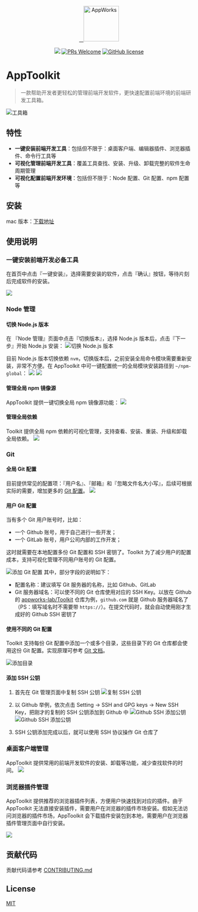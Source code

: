<p align="center">
  <a href="https://appworks.site">
    <img alt="AppWorks" src="https://img.alicdn.com/imgextra/i4/O1CN01jLRijt1SPxrlCRSEJ_!!6000000002240-2-tps-258-258.png" width="96">
  </a>
</p>

<p align="center">
  <a href="https://github.com/appworks-lab/toolkit/actions"><img src="https://github.com/appworks-lab/toolkit/workflows/ci/badge.svg" /></a>
  <a href="https://github.com/appworks-lab/toolkit/pulls"><img src="https://img.shields.io/badge/PRs-welcome-brightgreen.svg" alt="PRs Welcome" /></a>
  <a href="/LICENSE"><img src="https://img.shields.io/badge/license-MIT-blue.svg" alt="GitHub license" /></a>
</p>

# AppToolkit

> 一款帮助开发者更轻松的管理前端开发软件，更快速配置前端环境的前端研发工具箱。

![工具箱](https://img.alicdn.com/imgextra/i2/O1CN01Umxovx1IZRvymJDxS_!!6000000000907-2-tps-1720-1200.png_790x10000.jpg)

## 特性

- **一键安装前端开发工具**：包括但不限于：桌面客户端、编辑器插件、浏览器插件、命令行工具等
- **可视化管理前端开发工具**：覆盖工具查找、安装、升级、卸载完整的软件生命周期管理
- **可视化配置前端开发环境**：包括但不限于：Node 配置、Git 配置、npm 配置等

## 安装

mac 版本：[下载地址](https://iceworks.oss-cn-hangzhou.aliyuncs.com/toolkit/mac/AppToolkit.dmg)

## 使用说明
### 一键安装前端开发必备工具

在首页中点击『一键安装』，选择需要安装的软件，点击『确认』按钮，等待片刻后完成软件的安装。

![](https://img.alicdn.com/imgextra/i4/O1CN014CbjH31Pgxjs8gdf2_!!6000000001871-2-tps-1720-1200.png_790x10000.jpg)

### Node 管理

#### 切换 Node.js 版本
在 『Node 管理』页面中点击『切换版本』，选择 Node.js 版本后，点击『下一步』开始 Node.js 安装：
![切换 Node.js 版本](https://img.alicdn.com/imgextra/i4/O1CN01djv0X01uptYWsLPiI_!!6000000006087-2-tps-1720-1200.png_790x10000.jpg)

目前 Node.js 版本切换依赖 `nvm`，切换版本后，之前安装全局命令模块需要重新安装，非常不方便。在 AppToolkit 中可一键配置统一的全局模块安装路径到 `~/npm-global`：
![](https://img.alicdn.com/imgextra/i1/O1CN01SbwNVu1Xl6FGL4IAz_!!6000000002963-2-tps-2000-1262.png_790x10000.jpg)
![](https://img.alicdn.com/imgextra/i1/O1CN012NP1sk1flZZtnKpMJ_!!6000000004047-2-tps-2000-1262.png_790x10000.jpg)
#### 管理全局 npm 镜像源
AppToolkit 提供一键切换全局 npm 镜像源功能：
![](https://img.alicdn.com/imgextra/i3/O1CN01vnEXYh1gEQX8dTLCk_!!6000000004110-2-tps-2196-766.png_790x10000.jpg)

#### 管理全局依赖
Toolkit 提供全局 npm 依赖的可视化管理，支持查看、安装、重装、升级和卸载全局依赖。
![](https://img.alicdn.com/imgextra/i3/O1CN01gaFkf91FnF0sAMW72_!!6000000000531-2-tps-1720-1200.png_790x10000.jpg)
### Git

#### 全局 Git 配置
目前提供常见的配置项：『用户名』、『邮箱』和『忽略文件名大小写』，后续可根据实际的需要，增加更多的 [Git 配置](https://git-scm.com/docs/git-config#_values)。
![](https://img.alicdn.com/imgextra/i2/O1CN0185zyxj1H93UlCxhfC_!!6000000000714-2-tps-1716-640.png_790x10000.jpg)

#### 用户 Git 配置

当有多个 Git 用户账号时，比如：

- 一个 Github 账号，用于自己进行一些开发；
- 一个 GitLab 账号，用户公司内部的工作开发；

这时就需要在本地配置多份 Git 配置和 SSH 密钥了。Toolkit 为了减少用户的配置成本，支持可视化管理不同用户账号的 Git 配置。

![添加 Git 配置](https://img.alicdn.com/imgextra/i3/O1CN01KWwkIp27lr4GBdk02_!!6000000007838-2-tps-1720-1200.png_790x10000.jpg)
其中，部分字段的说明如下：

- 配置名称：建议填写 Git 服务器的名称，比如 Github、GitLab
- Git 服务器域名：可以使不同的 Git 仓库使用对应的 SSH Key。以放在 Github 的 [appworks-lab/Toolkit](https://github.com/appworks-lab/toolkit) 仓库为例，`github.com` 就是 Github 服务器域名了（PS：填写域名时不需要带 `https://`）。在提交代码时，就会自动使用刚才生成好的 Github SSH 密钥了

#### 使用不同的 Git 配置

Toolkit 支持每份 Git 配置中添加一个或多个目录，这些目录下的 Git 仓库都会使用这份 Git 配置。实现原理可参考 [Git 文档](https://git-scm.com/docs/git-config#_conditional_includes)。

![添加目录](https://img.alicdn.com/imgextra/i4/O1CN011P0UqD1HBLTWmciEc_!!6000000000719-2-tps-1720-1200.png_790x10000.jpg)

#### 添加 SSH 公钥
1. 首先在 Git 管理页面中复制 SSH 公钥
![复制 SSH 公钥](https://img.alicdn.com/imgextra/i3/O1CN0141QTXP1glrRfXkPrW_!!6000000004183-2-tps-1720-1200.png_790x10000.jpg)

2. 以 Github 举例，依次点击 Setting -> SSH and GPG keys -> New SSH Key，把刚才的复制的 SSH 公钥添加到 Github 中
![Github SSH 添加公钥](https://img.alicdn.com/imgextra/i4/O1CN016EZv101pyWw57wlaT_!!6000000005429-2-tps-2842-1480.png_790x10000.jpg)
![Github SSH 添加公钥](https://img.alicdn.com/imgextra/i2/O1CN010vdSYs21lxS4q558W_!!6000000007026-2-tps-2136-1088.png_790x10000.jpg)

3. SSH 公钥添加完成以后，就可以使用 SSH 协议操作 Git 仓库了
### 桌面客户端管理

AppToolkit 提供常用的前端开发软件的安装、卸载等功能，减少查找软件的时间。
![](https://img.alicdn.com/imgextra/i2/O1CN01tWYoMw1HcMqHn1ZMt_!!6000000000778-2-tps-1720-1200.png_790x10000.jpg)

### 浏览器插件管理

AppToolkit 提供推荐的浏览器插件列表，方便用户快速找到对应的插件。由于 AppToolkit 无法直接安装插件，需要用户在浏览器的插件市场安装。假如无法访问浏览器的插件市场，AppToolkit 会下载插件安装包到本地，需要用户在浏览器插件管理页面中自行安装。

![](https://img.alicdn.com/imgextra/i4/O1CN01uAyGsU1RM0rA84TgK_!!6000000002096-2-tps-1720-1200.png_790x10000.jpg)

## 贡献代码

贡献代码请参考 [CONTRIBUTING.md](./.github/contributing.md)

## License

[MIT](LICENSE)
